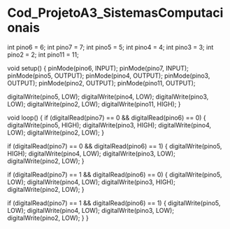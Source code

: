 # Cod_ProjetoA3_SistemasComputacionais
int pino6 = 6;
int pino7 = 7;
int pino5 = 5; 
int pino4 = 4;
int pino3 = 3;
int pino2 = 2;
int pino11 = 11;

void setup()
{
  pinMode(pino6, INPUT);
  pinMode(pino7, INPUT);
  pinMode(pino5, OUTPUT);
  pinMode(pino4, OUTPUT);
  pinMode(pino3, OUTPUT);
  pinMode(pino2, OUTPUT);
  pinMode(pino11, OUTPUT);

  digitalWrite(pino5, LOW);
  digitalWrite(pino4, LOW);
  digitalWrite(pino3, LOW);
  digitalWrite(pino2, LOW);
  digitalWrite(pino11, HIGH); 
}

void loop()
{
  if (digitalRead(pino7) == 0 && digitalRead(pino6) == 0) {
    digitalWrite(pino5, HIGH);
    digitalWrite(pino3, HIGH);
    digitalWrite(pino4, LOW);
    digitalWrite(pino2, LOW);
  }
  
  if (digitalRead(pino7) == 0 && digitalRead(pino6) == 1) {
    digitalWrite(pino5, HIGH);
    digitalWrite(pino4, LOW);
    digitalWrite(pino3, LOW);
    digitalWrite(pino2, LOW);
  }
  
  if (digitalRead(pino7) == 1 && digitalRead(pino6) == 0) {
    digitalWrite(pino5, LOW);
    digitalWrite(pino4, LOW);
    digitalWrite(pino3, HIGH);
    digitalWrite(pino2, LOW);
  }
  
  if (digitalRead(pino7) == 1 && digitalRead(pino6) == 1) {
    digitalWrite(pino5, LOW);
    digitalWrite(pino4, LOW);
    digitalWrite(pino3, LOW);
    digitalWrite(pino2, LOW);
  }
}
